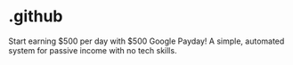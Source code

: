 # .github
Start earning $500 per day with $500 Google Payday! A simple, automated system for passive income with no tech skills.
